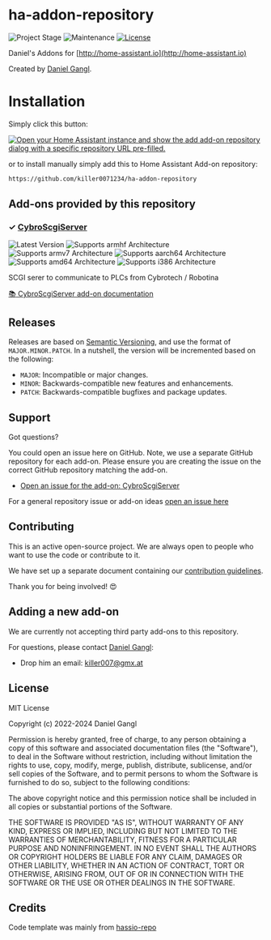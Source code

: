 # ha-addon-repository

![Project Stage][project-stage-shield]
![Maintenance][maintenance-shield]
[![License][license-shield]](LICENSE.md)

Daniel's Addons for [http://home-assistant.io](http://home-assistant.io)

Created by [Daniel Gangl][killer0071234].

# Installation
Simply click this button:

[![Open your Home Assistant instance and show the add add-on repository dialog with a specific repository URL pre-filled.](https://my.home-assistant.io/badges/supervisor_add_addon_repository.svg)](https://my.home-assistant.io/redirect/supervisor_add_addon_repository/?repository_url=https%3A%2F%2Fgithub.com%2Fkiller0071234%2Fha-addon-repository)

or to install manually simply add this to Home Assistant Add-on repository:

```txt
https://github.com/killer0071234/ha-addon-repository
```

## Add-ons provided by this repository

### &#10003; [CybroScgiServer][addon-cybroscgiserver]

![Latest Version][cybroscgiserver-version-shield]
![Supports armhf Architecture][cybroscgiserver-armhf-shield]
![Supports armv7 Architecture][cybroscgiserver-armv7-shield]
![Supports aarch64 Architecture][cybroscgiserver-aarch64-shield]
![Supports amd64 Architecture][cybroscgiserver-amd64-shield]
![Supports i386 Architecture][cybroscgiserver-i386-shield]

SCGI serer to communicate to PLCs from Cybrotech / Robotina

[:books: CybroScgiServer add-on documentation][addon-doc-cybroscgiserver]

## Releases

Releases are based on [Semantic Versioning][semver], and use the format
of ``MAJOR.MINOR.PATCH``. In a nutshell, the version will be incremented
based on the following:

- ``MAJOR``: Incompatible or major changes.
- ``MINOR``: Backwards-compatible new features and enhancements.
- ``PATCH``: Backwards-compatible bugfixes and package updates.

## Support

Got questions?

You could open an issue here on GitHub. Note, we use a separate
GitHub repository for each add-on. Please ensure you are creating the issue
on the correct GitHub repository matching the add-on.

- [Open an issue for the add-on: CybroScgiServer][cybroscgiserver-issue]

For a general repository issue or add-on ideas [open an issue here][issue]

## Contributing

This is an active open-source project. We are always open to people who want to
use the code or contribute to it.

We have set up a separate document containing our
[contribution guidelines](CONTRIBUTING.md).

Thank you for being involved! :heart_eyes:

## Adding a new add-on

We are currently not accepting third party add-ons to this repository.

For questions, please contact [Daniel Gangl][killer0071234]:

- Drop him an email: killer007@gmx.at

## License

MIT License

Copyright (c) 2022-2024 Daniel Gangl

Permission is hereby granted, free of charge, to any person obtaining a copy
of this software and associated documentation files (the "Software"), to deal
in the Software without restriction, including without limitation the rights
to use, copy, modify, merge, publish, distribute, sublicense, and/or sell
copies of the Software, and to permit persons to whom the Software is
furnished to do so, subject to the following conditions:

The above copyright notice and this permission notice shall be included in all
copies or substantial portions of the Software.

THE SOFTWARE IS PROVIDED "AS IS", WITHOUT WARRANTY OF ANY KIND, EXPRESS OR
IMPLIED, INCLUDING BUT NOT LIMITED TO THE WARRANTIES OF MERCHANTABILITY,
FITNESS FOR A PARTICULAR PURPOSE AND NONINFRINGEMENT. IN NO EVENT SHALL THE
AUTHORS OR COPYRIGHT HOLDERS BE LIABLE FOR ANY CLAIM, DAMAGES OR OTHER
LIABILITY, WHETHER IN AN ACTION OF CONTRACT, TORT OR OTHERWISE, ARISING FROM,
OUT OF OR IN CONNECTION WITH THE SOFTWARE OR THE USE OR OTHER DEALINGS IN THE
SOFTWARE.

## Credits

Code template was mainly from [hassio-repo][hassio-repo]

[addon-cybroscgiserver]: https://github.com/killer0071234/hassio-cybroscgiserver/tree/v0.2.4
[addon-doc-cybroscgiserver]: https://github.com/killer0071234/hassio-cybroscgiserver/blob/v0.2.4/README.md
[cybroscgiserver-issue]: https://github.com/killer0071234/hassio-cybroscgiserver/issues
[cybroscgiserver-version-shield]: https://img.shields.io/badge/version-v0.2.4-blue.svg
[cybroscgiserver-aarch64-shield]: https://img.shields.io/badge/aarch64-yes-green.svg
[cybroscgiserver-amd64-shield]: https://img.shields.io/badge/amd64-yes-green.svg
[cybroscgiserver-armhf-shield]: https://img.shields.io/badge/armhf-yes-green.svg
[cybroscgiserver-armv7-shield]: https://img.shields.io/badge/armv7-yes-green.svg
[cybroscgiserver-i386-shield]: https://img.shields.io/badge/i386-yes-green.svg

[hassio-repo]: https://github.com/hassio-addons/repository
[license-shield]: https://img.shields.io/github/license/killer0071234/ha-addon-repository.svg
[maintenance-shield]: https://img.shields.io/maintenance/yes/2024.svg
[add_addon_repo]: https://my.home-assistant.io/redirect/supervisor_add_addon_repository/?repository_url=https%3A%2F%2Fgithub.com%2Fkiller0071234%2Fha-addon-repository
[add_addon-repo-badge]: https://my.home-assistant.io/badges/supervisor_add_addon_repository.svg
[project-stage-shield]: https://img.shields.io/badge/project%20stage-production%20ready-brightgreen.svg
[killer0071234]: https://github.com/killer0071234
[issue]: https://github.com/killer0071234/ha-addon-repository/issues
[semver]: http://semver.org/spec/v2.0.0.html